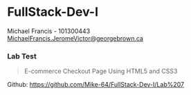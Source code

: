 # FullStack-Dev-I

Michael Francis - 101300443
MichaelFrancis.JeromeVictor@georgebrown.ca

### Lab Test
>E-commerce Checkout Page Using HTML5 and CSS3

Github: https://github.com/Mike-64/FullStack-Dev-I/Lab%207